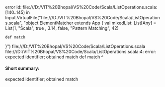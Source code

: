 error id: file:///D:/VIT%20Bhopal/VS%20Code/Scala/ListOperations.scala:[140..145) in Input.VirtualFile("file:///D:/VIT%20Bhopal/VS%20Code/Scala/ListOperations.scala", "object ElementMatcher extends App {
    val mixedList: List[Any] = List(1, "Scala", true , 3.14, false, "Pattern Matching", 42)

    def match
}")
file:///D:/VIT%20Bhopal/VS%20Code/Scala/ListOperations.scala
file:///D:/VIT%20Bhopal/VS%20Code/Scala/ListOperations.scala:4: error: expected identifier; obtained match
    def match
        ^
#### Short summary: 

expected identifier; obtained match